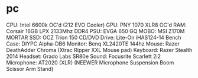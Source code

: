# pc

CPU: Intel 6600k OC'd (212 EVO Cooler)
GPU: PNY 1070 XLR8 OC'd
RAM: Corsair 16GB LPX 2133Mhz DDR4
PSU: EVGA 650 GQ
MOBO: MSI Z170M MORTAR 
SSD: OCZ Trion 150
CD/DVD Drive: Lite-On iHAS124-14
Bench Case: DIYPC Alpha-DB6
Monitor: Benq XL2420TE 144hz
Mouse: Razer DeathAdder Chroma (Xtrac Ripper XXL Mouse pad)
Keyboard: Razer Stealth 2014
Headset: Grado Labs SR80e
Sound: Focusrite Scarlett 2i2
Microphone: AT2020 (XLR) (NEEWER Microphone Suspension Boom Scissor Arm Stand)
